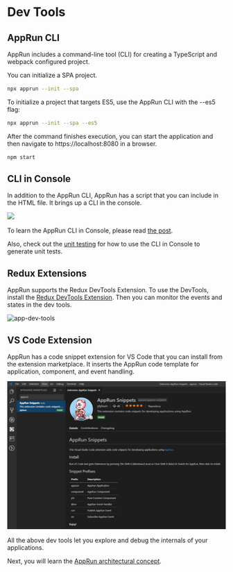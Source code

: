 # Dev Tools

## AppRun CLI

AppRun includes a command-line tool (CLI) for creating a TypeScript and webpack configured project.

You can initialize a SPA project.

```sh
npx apprun --init --spa
```

To initialize a project that targets ES5, use the AppRun CLI with the --es5 flag:

```sh
npx apprun --init --spa --es5
```

After the command finishes execution, you can start the application and then navigate to https://localhost:8080 in a browser.

```sh
npm start
```

## CLI in Console

In addition to the AppRun CLI, AppRun has a script that you can include in the HTML file. It brings up a CLI in the console.

![](https://res.cloudinary.com/practicaldev/image/fetch/s--5p8ESaes--/c_limit%2Cf_auto%2Cfl_progressive%2Cq_auto%2Cw_880/https://thepracticaldev.s3.amazonaws.com/i/khumq8np94i5uwo9bwn1.png)

To learn the AppRun CLI in Console, please read [the post](https://dev.to/yysun/make-cli-run-in-the-console-42ho).

Also, check out the [unit testing](11-unit-testing) for how to use the CLI in Console to generate unit tests.

## Redux Extensions

AppRun supports the Redux DevTools Extension. To use the DevTools, install the [Redux DevTools Extension](https://github.com/zalmoxisus/redux-devtools-extension). Then you can monitor the events and states in the dev tools.

![app-dev-tools](imgs/apprun-dev-tools.gif)

## VS Code Extension

AppRun has a code snippet extension for VS Code that you can install from the extension marketplace. It inserts the AppRun code template for application, component, and event handling.

![app-dev-tools](imgs/apprun-vscode-extension.png)

All the above dev tools let you explore and debug the internals of your applications.

Next, you will learn the [AppRun architectural concept](04-architecture).